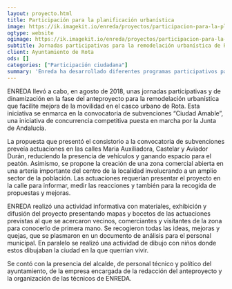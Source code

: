 ```yaml
---
layout: proyecto.html
title: Participación para la planificación urbanística
image: https://ik.imagekit.io/enreda/proyectos/participacion-para-la-planificacion-urbanistica.png?updatedAt=1700671434380
ogtype: website
ogimage: https://ik.imagekit.io/enreda/proyectos/participacion-para-la-planificacion-urbanistica.png?updatedAt=1700671434380
subtitle: Jornadas participativas para la remodelación urbanística de Rota
client: Ayuntamiento de Rota
ods: []
categories: ["Participación ciudadana"]
summary: 'Enreda ha desarrollado diferentes programas participativos para desarrollar elementos de planificación urbanísticas en municipios andaluces.'
---
```


ENREDA llevó a cabo, en agosto de 2018, unas jornadas participativas y de dinamización en la fase del anteproyecto para la remodelación urbanística que facilite mejora de la movilidad en el casco urbano de Rota. Esta iniciativa se enmarca en la convocatoria de subvenciones “Ciudad Amable”, una iniciativa de concurrencia competitiva puesta en marcha por la Junta de Andalucía. 

La propuesta que presentó el consistorio a la convocatoria de subvenciones preveía actuaciones en las calles Maria Auxiliadora, Castelar y Aviador Durán, reduciendo la presencia de vehículos y ganando espacio para el peatón. Asimismo, se propone la creación de una zona comercial abierta en una arteria importante del centro de la localidad involucrando a un amplio sector de la población. Las actuaciones requerían presentar el proyecto en la calle para informar, medir las reacciones  y también para la recogida de propuestas y mejoras.

ENREDA realizó una actividad informativa  con materiales, exhibición y difusión del proyecto presentando mapas y bocetos de las actuaciones previstas al que se acercaron vecinos, comerciantes y visitantes de la zona para conocerlo de primera mano. Se recogieron todas las ideas, mejoras y quejas, que se plasmaron en un documento de análisis para el personal municipal. En paralelo se realizó una actividad de dibujo con niños donde estos dibujaban la ciudad en la que querrían vivir.

Se contó con la presencia del alcalde, de personal técnico y político del ayuntamiento, de la empresa encargada de la redacción del anteproyecto y la organización de las técnicos de ENREDA.